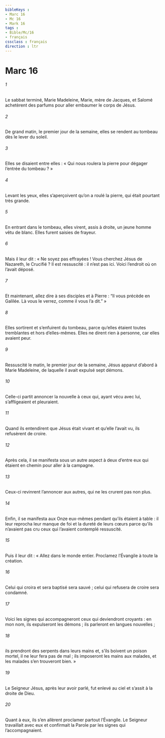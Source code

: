 ```yaml
---
bibleKeys : 
- Marc 16
- Mc 16
- Mark 16
tags : 
- Bible/Mc/16
- français
cssclass : français
direction : ltr
---
```


# Marc 16

###### 1
Le sabbat terminé, Marie Madeleine, Marie, mère de Jacques, et Salomé achetèrent des parfums pour aller embaumer le corps de Jésus.
###### 2
De grand matin, le premier jour de la semaine, elles se rendent au tombeau dès le lever du soleil.
###### 3
Elles se disaient entre elles : « Qui nous roulera la pierre pour dégager l’entrée du tombeau ? »
###### 4
Levant les yeux, elles s’aperçoivent qu’on a roulé la pierre, qui était pourtant très grande.
###### 5
En entrant dans le tombeau, elles virent, assis à droite, un jeune homme vêtu de blanc. Elles furent saisies de frayeur.
###### 6
Mais il leur dit : « Ne soyez pas effrayées ! Vous cherchez Jésus de Nazareth, le Crucifié ? Il est ressuscité : il n’est pas ici. Voici l’endroit où on l’avait déposé.
###### 7
Et maintenant, allez dire à ses disciples et à Pierre : “Il vous précède en Galilée. Là vous le verrez, comme il vous l’a dit.” »
###### 8
Elles sortirent et s’enfuirent du tombeau, parce qu’elles étaient toutes tremblantes et hors d’elles-mêmes. Elles ne dirent rien à personne, car elles avaient peur.
###### 9
Ressuscité le matin, le premier jour de la semaine, Jésus apparut d’abord à Marie Madeleine, de laquelle il avait expulsé sept démons.
###### 10
Celle-ci partit annoncer la nouvelle à ceux qui, ayant vécu avec lui, s’affligeaient et pleuraient.
###### 11
Quand ils entendirent que Jésus était vivant et qu’elle l’avait vu, ils refusèrent de croire.
###### 12
Après cela, il se manifesta sous un autre aspect à deux d’entre eux qui étaient en chemin pour aller à la campagne.
###### 13
Ceux-ci revinrent l’annoncer aux autres, qui ne les crurent pas non plus.
###### 14
Enfin, il se manifesta aux Onze eux-mêmes pendant qu’ils étaient à table : il leur reprocha leur manque de foi et la dureté de leurs cœurs parce qu’ils n’avaient pas cru ceux qui l’avaient contemplé ressuscité.
###### 15
Puis il leur dit : « Allez dans le monde entier. Proclamez l’Évangile à toute la création.
###### 16
Celui qui croira et sera baptisé sera sauvé ; celui qui refusera de croire sera condamné.
###### 17
Voici les signes qui accompagneront ceux qui deviendront croyants : en mon nom, ils expulseront les démons ; ils parleront en langues nouvelles ;
###### 18
ils prendront des serpents dans leurs mains et, s’ils boivent un poison mortel, il ne leur fera pas de mal ; ils imposeront les mains aux malades, et les malades s’en trouveront bien. »
###### 19
Le Seigneur Jésus, après leur avoir parlé, fut enlevé au ciel et s’assit à la droite de Dieu.
###### 20
Quant à eux, ils s’en allèrent proclamer partout l’Évangile. Le Seigneur travaillait avec eux et confirmait la Parole par les signes qui l’accompagnaient.
